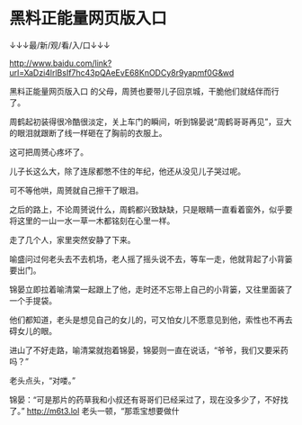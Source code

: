 # 黑料正能量网页版入口

↓↓↓最/新/观/看/入/口↓↓↓

http://www.baidu.com/link?url=XaDzi4lrlBsIf7hc43pQAeEvE68KnODCy8r9yapmf0G&wd

黑料正能量网页版入口
的父母，周赟也要带儿子回京城，干脆他们就结伴而行了。

周鹤起初装得很冷酷很淡定，关上车门的瞬间，听到锦晏说“周鹤哥哥再见”，豆大的眼泪就跟断了线一样砸在了胸前的衣服上。

这可把周赟心疼坏了。

儿子长这么大，除了连尿都憋不住的年纪，他还从没见儿子哭过呢。

可不等他哄，周赟就自己擦干了眼泪。

之后的路上，不论周赟说什么，周鹤都兴致缺缺，只是眼睛一直看着窗外，似乎要将这里的一山一水一草一木都铭刻在心里一样。

走了几个人，家里突然安静了下来。

喻盛问过何老头去不去机场，老人摇了摇头说不去，等车一走，他就背起了小背篓要出门。

锦晏立即拉着喻清棠一起跟上了他，走时还不忘带上自己的小背篓，又往里面装了一个手提袋。

他们都知道，老头是想见自己的女儿的，可又怕女儿不愿意见到他，索性也不再去碍女儿的眼。

进山了不好走路，喻清棠就抱着锦晏，锦晏则一直在说话，“爷爷，我们又要采药吗？”

老头点头，“对喽。”

锦晏：“可是那片的药草我和小叔还有哥哥们已经采过了，现在没多少了，不好找了。”
http://m6t3.lol
老头一顿，“那乖宝想要做什

